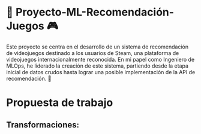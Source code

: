 # 🚀 Proyecto-ML-Recomendación-Juegos 🎮

Este proyecto se centra en el desarrollo de un sistema de recomendación de videojuegos destinado a los usuarios de Steam, una plataforma de videojuegos internacionalmente reconocida. En mi papel como Ingeniero de MLOps, he liderado la creación de este sistema, partiendo desde la etapa inicial de datos crudos hasta lograr una posible implementación de la API de recomendación. 👾

# Propuesta de trabajo
## Transformaciones:
